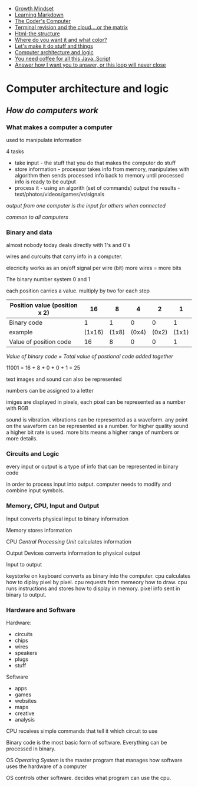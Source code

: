 - [Growth Mindset](https://zenatomsk.github.io/reading-notes/)
- [Learning Markdown](https://zenatomsk.github.io/reading-notes/01-learning-markdown) 
- [The Coder's Computer](https://zenatomsk.github.io/reading-notes/02-the-coders-computer)
- [Terminal revision and the cloud....or the matrix](https://zenatomsk.github.io/reading-notes/03-revisions-and-the-cloud)
- [Html-the structure](https://zenatomsk.github.io/reading-notes/04-structure-with-html)
- [Where do you want it and what color?](https://zenatomsk.github.io/reading-notes/05-design-with-css)
- [Let's make it do stuff and things](https://zenatomsk.github.io/reading-notes/06a-dynamic-with-javascript)
- [Computer architecture and logic](https://zenatomsk.github.io/reading-notes/06b-computer-architecture-and-logic)
- [You need coffee for all this Java..Script](https://zenatomsk.github.io/reading-notes/07-programming-with-js)
- [Answer how I want you to answer, or this loop will never close](https:zenatomsk.github.io/reading-notes/08-operators-and-loops)

# Computer architecture and logic

## *How do computers work*

### **What makes a computer a computer**

used to manipulate information

4 tasks
- take input - the stuff that you do that makes the computer do stuff
- store information - processor takes info from memory, manipulates with algorithm then sends processed info back to memory until processed info is ready to be output
- process it - using an algorith (set of commands)
output the results - text/photos/videos/games/vr/signals

*output from one computer is the input for others when connected*

*common to all computers*

### **Binary and data**

almost nobody today deals directly with 1's and 0's

wires and curcuits that carry info in a computer.

elecricity works as an on/off signal per wire (bit)
more wires = more bits

The binary number system 0 and 1

each position carries a value. multiply by two for each step

Position value (position x 2) | 16 | 8 | 4 | 2 | 1 |
--- | --- | --- | --- | --- | --- |
Binary code | 1 | 1 | 0 | 0 | 1 | 
example |  (1x16) | (1x8)  | (0x4)  | (0x2) | (1x1) | 
Value of position code | 16 | 8 | 0 | 0 | 1 |
*Value of binary code = Total value of postional code added together*
<p> 11001 = 16 + 8 + 0 + 0 + 1 = 25 </p> 

text images and sound can also be represented

numbers can be assigned to a letter

imiges are displayed in pixels, each pixel can be represented as a number with RGB 

sound is vibration. vibrations can be represented as a waveform. any point on the waveform can be represented as a number. for higher quality sound a higher bit rate is used.
more bits means a higher range of numbers or more details.

### **Circuits and Logic**

every input or output is a type of info that can be represented in binary code

in order to process input into output. computer needs to modify and combine input symbols.

### **Memory, CPU, Input and Output**

Input converts physical input to binary information

Memory stores information

CPU *Central Processing Unit* calculates information

Output Devices converts information to physical output

Input to output

keystorke on keyboard converts as binary into the computer. cpu calculates how to diplay pixel by pixel. cpu requests from memeory how to draw. cpu runs instructions and stores how to display in memory. pixel info sent in binary to output. 

### **Hardware and Software**

Hardware:
- circuits
- chips
- wires
- speakers
- plugs
- stuff

Software
- apps
- games
- websites
- maps
- creative
- analysis

CPU receives simple commands that tell it which circuit to use

Binary code is the most basic form of software. Everything can be processed in binary.

OS *Operating System* is the master program that manages how software uses the hardware of a computer

OS controls other software. decides what program can use the cpu.

